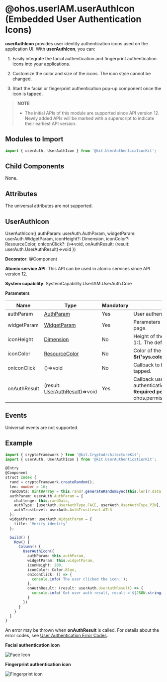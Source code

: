 # @ohos.userIAM.userAuthIcon (Embedded User Authentication Icons)

<!--Kit: User Authentication Kit-->
<!--Subsystem: UserIAM-->
<!--Owner: @WALL_EYE-->
<!--Designer: @lichangting518-->
<!--Tester: @jane_lz-->

**userAuthIcon** provides user identity authentication icons used on the application UI. With **userAuthIcon**, you can:

1. Easily integrate the facial authentication and fingerprint authentication icons into your applications.

2. Customize the color and size of the icons. The icon style cannot be changed.

3. Start the facial or fingerprint authentication pop-up component once the icon is tapped.

> **NOTE**
> - The initial APIs of this module are supported since API version 12. Newly added APIs will be marked with a superscript to indicate their earliest API version.

## Modules to Import

```ts
import { userAuth, UserAuthIcon } from '@kit.UserAuthenticationKit';
```

## Child Components

None.

## Attributes

The universal attributes are not supported.

## UserAuthIcon

UserAuthIcon({
  authParam: userAuth.AuthParam,
  widgetParam: userAuth.WidgetParam,
  iconHeight?: Dimension,
  iconColor?: ResourceColor,
  onIconClick?: ()=>void,
  onAuthResult: (result: userAuth.UserAuthResult)=>void
})

**Decorator**: @Component

**Atomic service API**: This API can be used in atomic services since API version 12.

**System capability**: SystemCapability.UserIAM.UserAuth.Core

**Parameters**

| Name          | Type                                                        | Mandatory| Description                                                        |
| -------------- | ----------------------------------------------------------- | ---- | ------------------------------------------------------------ |
| authParam      | [AuthParam](js-apis-useriam-userauth.md#authparam10)        | Yes  | User authentication parameters.                                            |
| widgetParam    | [WidgetParam](js-apis-useriam-userauth.md#widgetparam10)    | Yes  | Parameters on the user authentication page.                                     |
| iconHeight     | [Dimension](../apis-arkui/arkui-ts/ts-types.md#dimension10) | No  | Height of the icon. The aspect ratio is 1:1. The default value is **64**.                            |
| iconColor      | [ResourceColor](../apis-arkui/arkui-ts/ts-types.md#resourcecolor) | No  | Color of the icon. The default value is **$r('sys.color.ohos_id_color_activated')**.|
| onIconClick    | ()=>void                                                      | No  | Callback to be invoked when the icon is tapped.                                        |
| onAuthResult   | (result: [UserAuthResult](js-apis-useriam-userauth.md#userauthresult10))=>void| Yes  | Callback used to return the user authentication result.<br>**Required permissions**: ohos.permission.ACCESS_BIOMETRIC |

## Events

Universal events are not supported.

## Example

```ts
import { cryptoFramework } from '@kit.CryptoArchitectureKit';
import { userAuth, UserAuthIcon } from '@kit.UserAuthenticationKit';

@Entry
@Component
struct Index {
  rand = cryptoFramework.createRandom();
  len: number = 16;
  randData: Uint8Array = this.rand?.generateRandomSync(this.len)?.data;
  authParam: userAuth.AuthParam = {
    challenge: this.randData,
    authType: [userAuth.UserAuthType.FACE, userAuth.UserAuthType.PIN],
    authTrustLevel: userAuth.AuthTrustLevel.ATL3
  };
  widgetParam: userAuth.WidgetParam = {
    title: 'Verify identity'
  };

  build() {
    Row() {
      Column() {
        UserAuthIcon({
          authParam: this.authParam,
          widgetParam: this.widgetParam,
          iconHeight: 200,
          iconColor: Color.Blue,
          onIconClick: () => {
            console.info('The user clicked the icon.');
          },
          onAuthResult: (result: userAuth.UserAuthResult) => {
            console.info(`Get user auth result, result = ${JSON.stringify(result)}`);
          }
        })
      }
    }
  }
}
```

An error may be thrown when **onAuthResult** is called. For details about the error codes, see [User Authentication Error Codes](errorcode-useriam.md).

**Facial authentication icon**

![Face Icon](figures/user_auth_icon_face.png)

**Fingerprint authentication icon**

![Fingerprint icon](figures/user_auth_icon_fingerprint.png)
